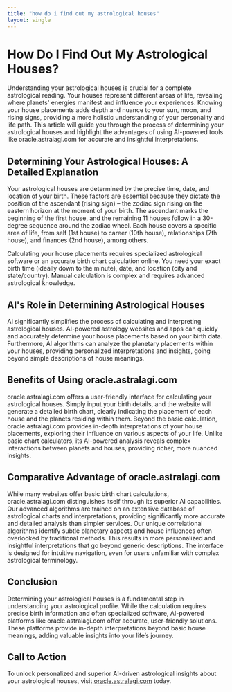 ```yaml
---
title: "how do i find out my astrological houses"
layout: single
---
```


# How Do I Find Out My Astrological Houses?

Understanding your astrological houses is crucial for a complete astrological reading.  Your houses represent different areas of life, revealing where planets' energies manifest and influence your experiences.  Knowing your house placements adds depth and nuance to your sun, moon, and rising signs, providing a more holistic understanding of your personality and life path.  This article will guide you through the process of determining your astrological houses and highlight the advantages of using AI-powered tools like oracle.astralagi.com for accurate and insightful interpretations.

## Determining Your Astrological Houses: A Detailed Explanation

Your astrological houses are determined by the precise time, date, and location of your birth.  These factors are essential because they dictate the position of the ascendant (rising sign) – the zodiac sign rising on the eastern horizon at the moment of your birth.  The ascendant marks the beginning of the first house, and the remaining 11 houses follow in a 30-degree sequence around the zodiac wheel.  Each house covers a specific area of life, from self (1st house) to career (10th house), relationships (7th house), and finances (2nd house), among others.

Calculating your house placements requires specialized astrological software or an accurate birth chart calculation online.  You need your exact birth time (ideally down to the minute), date, and location (city and state/country).  Manual calculation is complex and requires advanced astrological knowledge.

## AI's Role in Determining Astrological Houses

AI significantly simplifies the process of calculating and interpreting astrological houses.  AI-powered astrology websites and apps can quickly and accurately determine your house placements based on your birth data.  Furthermore, AI algorithms can analyze the planetary placements within your houses, providing personalized interpretations and insights, going beyond simple descriptions of house meanings.

## Benefits of Using oracle.astralagi.com

oracle.astralagi.com offers a user-friendly interface for calculating your astrological houses.  Simply input your birth details, and the website will generate a detailed birth chart, clearly indicating the placement of each house and the planets residing within them.  Beyond the basic calculation, oracle.astralagi.com provides in-depth interpretations of your house placements, exploring their influence on various aspects of your life.  Unlike basic chart calculators, its AI-powered analysis reveals complex interactions between planets and houses, providing richer, more nuanced insights.

## Comparative Advantage of oracle.astralagi.com

While many websites offer basic birth chart calculations, oracle.astralagi.com distinguishes itself through its superior AI capabilities.  Our advanced algorithms are trained on an extensive database of astrological charts and interpretations, providing significantly more accurate and detailed analysis than simpler services.  Our unique correlational algorithms identify subtle planetary aspects and house influences often overlooked by traditional methods. This results in more personalized and insightful interpretations that go beyond generic descriptions.   The interface is designed for intuitive navigation, even for users unfamiliar with complex astrological terminology.

## Conclusion

Determining your astrological houses is a fundamental step in understanding your astrological profile. While the calculation requires precise birth information and often specialized software, AI-powered platforms like oracle.astralagi.com offer accurate, user-friendly solutions.  These platforms provide in-depth interpretations beyond basic house meanings, adding valuable insights into your life’s journey.

## Call to Action

To unlock personalized and superior AI-driven astrological insights about your astrological houses, visit [oracle.astralagi.com](https://oracle.astralagi.com) today.